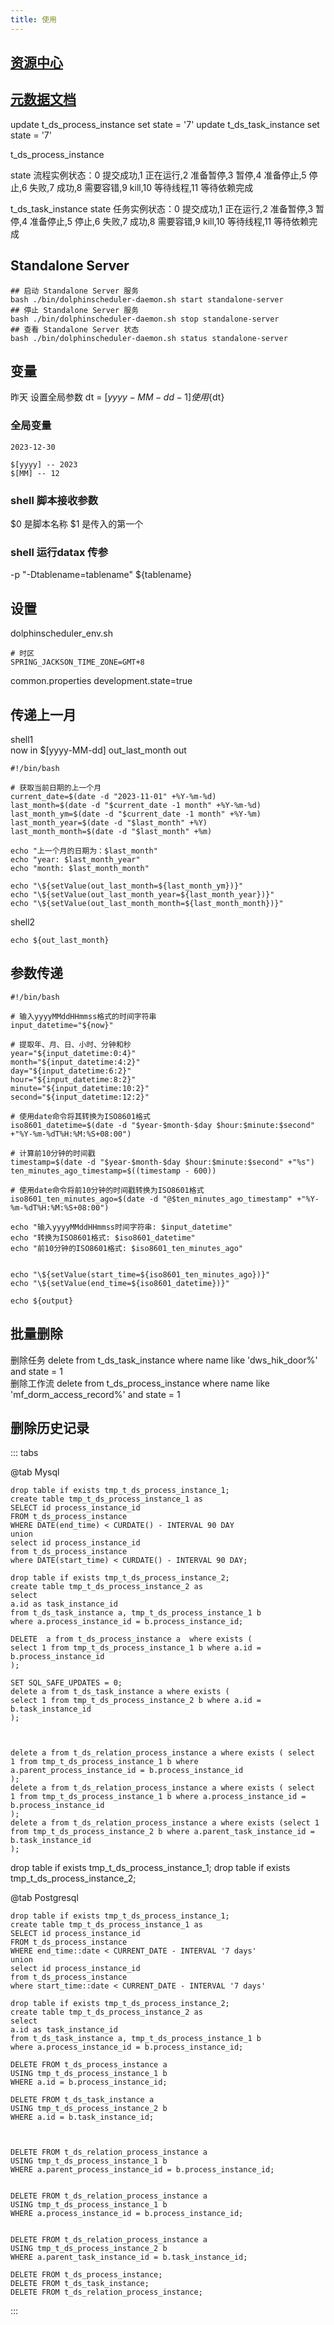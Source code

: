 ```yaml
---
title: 使用
---
```



## [资源中心](https://dolphinscheduler.apache.org/zh-cn/docs/3.1.6/guide/resource/configuration)




## [元数据文档](https://www.bookstack.cn/read/dolphinscheduler-1.3.6-zh/471679)


update t_ds_process_instance set state = '7'
update t_ds_task_instance set state = '7'


t_ds_process_instance

state	流程实例状态：0 提交成功,1 正在运行,2 准备暂停,3 暂停,4 准备停止,5 停止,6 失败,7 成功,8 需要容错,9 kill,10 等待线程,11 等待依赖完成

t_ds_task_instance
state	任务实例状态：0 提交成功,1 正在运行,2 准备暂停,3 暂停,4 准备停止,5 停止,6 失败,7 成功,8 需要容错,9 kill,10 等待线程,11 等待依赖完成



## Standalone Server

```
## 启动 Standalone Server 服务
bash ./bin/dolphinscheduler-daemon.sh start standalone-server
## 停止 Standalone Server 服务
bash ./bin/dolphinscheduler-daemon.sh stop standalone-server
## 查看 Standalone Server 状态
bash ./bin/dolphinscheduler-daemon.sh status standalone-server
```


## 变量

昨天
设置全局参数  dt  =  $[yyyy-MM-dd-1]  使用${dt}

### 全局变量
```
2023-12-30

$[yyyy] -- 2023
$[MM] -- 12
```


### shell 脚本接收参数

$0 是脚本名称
$1 是传入的第一个

### shell 运行datax 传参 

-p "-Dtablename=tablename"
${tablename}



## 设置


dolphinscheduler_env.sh
```
# 时区
SPRING_JACKSON_TIME_ZONE=GMT+8
```

common.properties
development.state=true


## 传递上一月
shell1   
now in $[yyyy-MM-dd]
out_last_month out
```
#!/bin/bash

# 获取当前日期的上一个月
current_date=$(date -d "2023-11-01" +%Y-%m-%d)
last_month=$(date -d "$current_date -1 month" +%Y-%m-%d)
last_month_ym=$(date -d "$current_date -1 month" +%Y-%m)
last_month_year=$(date -d "$last_month" +%Y)
last_month_month=$(date -d "$last_month" +%m)

echo "上一个月的日期为：$last_month"
echo "year: $last_month_year"
echo "month: $last_month_month"

echo "\${setValue(out_last_month=${last_month_ym})}"
echo "\${setValue(out_last_month_year=${last_month_year})}"
echo "\${setValue(out_last_month_month=${last_month_month})}"

```

shell2 

```
echo ${out_last_month}
```



## 参数传递


```
#!/bin/bash

# 输入yyyyMMddHHmmss格式的时间字符串
input_datetime="${now}"

# 提取年、月、日、小时、分钟和秒
year="${input_datetime:0:4}"
month="${input_datetime:4:2}"
day="${input_datetime:6:2}"
hour="${input_datetime:8:2}"
minute="${input_datetime:10:2}"
second="${input_datetime:12:2}"

# 使用date命令将其转换为ISO8601格式
iso8601_datetime=$(date -d "$year-$month-$day $hour:$minute:$second" +"%Y-%m-%dT%H:%M:%S+08:00")

# 计算前10分钟的时间戳
timestamp=$(date -d "$year-$month-$day $hour:$minute:$second" +"%s")
ten_minutes_ago_timestamp=$((timestamp - 600))

# 使用date命令将前10分钟的时间戳转换为ISO8601格式
iso8601_ten_minutes_ago=$(date -d "@$ten_minutes_ago_timestamp" +"%Y-%m-%dT%H:%M:%S+08:00")

echo "输入yyyyMMddHHmmss时间字符串: $input_datetime"
echo "转换为ISO8601格式: $iso8601_datetime"
echo "前10分钟的ISO8601格式: $iso8601_ten_minutes_ago"


echo "\${setValue(start_time=${iso8601_ten_minutes_ago})}"
echo "\${setValue(end_time=${iso8601_datetime})}"

```

```
echo ${output}
```


## 批量删除

删除任务
delete from t_ds_task_instance where name like 'dws_hik_door%' and state = 1  
删除工作流
delete from t_ds_process_instance where name like 'mf_dorm_access_record%' and state = 1


## 删除历史记录


::: tabs

@tab Mysql


```
drop table if exists tmp_t_ds_process_instance_1;
create table tmp_t_ds_process_instance_1 as
SELECT id process_instance_id
FROM t_ds_process_instance
WHERE DATE(end_time) < CURDATE() - INTERVAL 90 DAY
union
select id process_instance_id
from t_ds_process_instance
where DATE(start_time) < CURDATE() - INTERVAL 90 DAY;

```
```
drop table if exists tmp_t_ds_process_instance_2;
create table tmp_t_ds_process_instance_2 as
select  
a.id as task_instance_id
from t_ds_task_instance a, tmp_t_ds_process_instance_1 b
where a.process_instance_id = b.process_instance_id;
```


```
DELETE  a from t_ds_process_instance a  where exists (
select 1 from tmp_t_ds_process_instance_1 b where a.id = b.process_instance_id
);

SET SQL_SAFE_UPDATES = 0;
delete a from t_ds_task_instance a where exists (
select 1 from tmp_t_ds_process_instance_2 b where a.id = b.task_instance_id
);



delete a from t_ds_relation_process_instance a where exists ( select  1 from tmp_t_ds_process_instance_1 b where a.parent_process_instance_id = b.process_instance_id
);
delete a from t_ds_relation_process_instance a where exists ( select  1 from tmp_t_ds_process_instance_1 b where a.process_instance_id = b.process_instance_id
);
delete a from t_ds_relation_process_instance a where exists (select 1 from tmp_t_ds_process_instance_2 b where a.parent_task_instance_id = b.task_instance_id
);

```





drop table if exists tmp_t_ds_process_instance_1;
drop table if exists tmp_t_ds_process_instance_2;

@tab Postgresql



```
drop table if exists tmp_t_ds_process_instance_1;
create table tmp_t_ds_process_instance_1 as
SELECT id process_instance_id
FROM t_ds_process_instance
WHERE end_time::date < CURRENT_DATE - INTERVAL '7 days'
union
select id process_instance_id
from t_ds_process_instance
where start_time::date < CURRENT_DATE - INTERVAL '7 days'

```
```
drop table if exists tmp_t_ds_process_instance_2;
create table tmp_t_ds_process_instance_2 as
select  
a.id as task_instance_id
from t_ds_task_instance a, tmp_t_ds_process_instance_1 b
where a.process_instance_id = b.process_instance_id;
```


```
DELETE FROM t_ds_process_instance a
USING tmp_t_ds_process_instance_1 b
WHERE a.id = b.process_instance_id;

DELETE FROM t_ds_task_instance a
USING tmp_t_ds_process_instance_2 b
WHERE a.id = b.task_instance_id;



DELETE FROM t_ds_relation_process_instance a
USING tmp_t_ds_process_instance_1 b
WHERE a.parent_process_instance_id = b.process_instance_id;


DELETE FROM t_ds_relation_process_instance a
USING tmp_t_ds_process_instance_1 b
WHERE a.process_instance_id = b.process_instance_id;


DELETE FROM t_ds_relation_process_instance a
USING tmp_t_ds_process_instance_2 b
WHERE a.parent_task_instance_id = b.task_instance_id;

```


```
DELETE FROM t_ds_process_instance;
DELETE FROM t_ds_task_instance;
DELETE FROM t_ds_relation_process_instance;
```



:::

